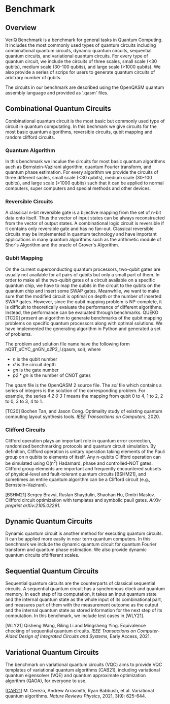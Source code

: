 # Benchmark

## Overview

VeriQ Benchmark is a benchmark for general tasks in Quantum Computing. It includes the most commonly used types of quantum circuits including combinational quantum circuits, dynamic quantum circuits, sequential quantum circuits, and variational quantum circuits. For every type of quantum circuit, we include the circuits of three scales, small scale (<30 qubits), medium scale (30-100 qubits), and large scale (>1000 qubits). We also provide a series of scrips for users to generate quantum circuits of arbitrary number of qubits.

The circuits in our benchmark are described using the OpenQASM quantum assembly language and provided as '.qasm' files. 

## Combinational Quantum Circuits

Combinational quantum circuit is the most basic but commonly used type of circuit in quantum computating. In this bechmark we give circuits for the most basic quantum algorithms, reversible circuits, qubit mapping and random clifford circuits.


### Quantum Algorithm
In this benchmark we inculue the circuits for most basic quantum algorithms auch as Bernstein-Vazirani algorithm, quantum Fourier transform, and quantum phase estimation. For every algorithm we provide the circuits of three different sacles, small scale (<30 qubits), medium scale (30-100 qubits), and large scale (>1000 qubits) such that it can be applied to normal computers, super computers and special methods and other devices.


### Reversible Circuits
A classical n-bit reversible gate is a bijective mapping from the set of n-bit data onto itself. Thus the vector of input states can be always reconstructed from the vector of output states. A combinational logic circuit is reversible if it contains only reversible gate and has no fan-out. Classical reversible circuits may be implemented in quantum technology and have important applications in many quantum algorithms such as the arithmetic module of Shor's Algorithm and the oracle of Grover's Algorithm.

### Qubit Mapping
On the current superconducting quantum processors, two-qubit gates are usually not available for all pairs of qubits but only a small part of them. In order to make all the two-quibit gates of a circuit available on a specific quantum chip, we have to map the qubits in the circuit to the qubits on the quantum chip and insert some SWAP gates. Meanwhile, we want to make sure that the modified circuit is optimal on depth or the number of inserted SWAP gates. However, since the qubit mapping problem is NP-complete, it is difficult to theoretically evaluate the performance of different algorithms. Instead, the performance can be evaluated through benchmarks. QUEKO [TC20] present an algorithm to generate benchmarks of the qubit mapping problems on specific quantum processors along with optimal solutions. We have implemented the generating algorithm in Python and generated a set of problems.

The problem and solution file name have the following form *n*QBT_*d*CYC_*gn*GN_*p2*P2_*i*.(qasm, sol), where
- *n* is the qubit number
- *d* is the circuit depth
- *gn* is the gate number
- *p2* * *gn* is the number of CNOT gates

The *qasm* file is the OpenQASM 2 source file. The *sol* file which contains a series of integers is the solution of the corresponding problem. For example, the series *4 2 0 3 1* means the mapping from qubit 0 to 4, 1 to 2, 2 to 0, 3 to 3, 4 to 1.

[TC20] Bochen Tan, and Jason Cong. Optimality study of existing quantum computing layout synthesis tools. *IEEE Transactions on Computers*, 2020.


### Clifford Circuits
Clifford operation plays an important role in quantum error correction, randomized benchmarking protocols and quantum circuit simulation. By definition, Clifford operation is unitary operation taking elements of the Pauli group on n qubits to elements of itself. Any n-qubits Clifford operation can be simulated using O(n<sup>2</sup>) Hadamard, phase and controlled-NOT gates. Clifford group elements are important and frequently encountered subsets of physical-level and fault-tolerant quantum circuits [BSHM21], and sometimes an entire quantum algorithm can be a Clifford circuit (e.g., Bernstein–Vazirani).

[BSHM21] Sergey Bravyi, Ruslan Shaydulin, Shaohan Hu, Dmitri Maslov. Clifford circuit optimization with templates and symbolic pauli gates. *ArXiv preprint arXiv:2105.02291.*

## Dynamic Quantum Circuits
Dynamic quantum circuit is another method for executing quantum circuits. It can be applied more easily in near term quantum computers. In this benchmark we include the dynamic quantum circuit for quantum Fourier transform and quantum phase estimation. We also provide dynamic quantum circuits ofdifferent scales.


## Sequential Quantum Circuits
Sequential quantum circuits are the counterparts of classical sequential circuits. 
A sequential quantum circuit has a synchronous clock and quantum memory. 
In each step of its computation, it takes an input quantum state and the internal quantum state as the whole input of its combinational part, and measures part of them with the measurement outcome as the output and the internal quantum state as stored information for the next step of its computation. 
In this benchmark, we include test cases in [WLY21].

[WLY21] Qisheng Wang, Riling Li and Mingsheng Ying. Equivalence checking of sequential quantum circuits. *IEEE Transactions on Computer-Aided Design of Integrated Circuits and Systems*, Early Access, 2021. 

## Variational Quantum Circuits

The benchmark on variational quantum circuits (VQC) aims to provide VQC templates of variational quantum algorithms [CAB21], including variational quantum eigensolver (VQE) and quantum approximate optimization algorithm (QAOA), for everyone to use.

[[CAB21](https://doi.org/10.1038/s42254-021-00348-9)] M. Cerezo, Andrew Arrasmith, Ryan Babbush, et al. Variational quantum algorithms. *Nature Reviews Physics*, 2021, 3(9): 625-644.
